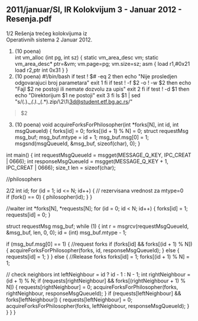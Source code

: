 2011/januar/SI, IR Kolokvijum 3 - Januar 2012 - Resenja.pdf
--------------------------------------------------------------------------------


1/2 
Rešenja trećeg kolokvijuma iz  
Operativnih sistema 2 
Januar 2012. 
1. (10 poena)   
int vm_alloc (int pg, int sz) { 
  static vm_area_desc vm; 
  static vm_area_desc* ptr=&vm; 
  vm.page=pg; 
  vm.size=sz; 
  asm { 
    load r1,#0x21 
    load r2,ptr 
    int  0x31 
  } 
} 
2. (10 poena) 
#!/bin/bash 
if test ! $# -eq 2 
then 
  echo "Nije prosledjen odgovarajuci broj parametara" 
  exit 1 
fi 
if test ! -f $2 -o ! -w $2 
then 
  echo "Fajl $2 ne postoji ili nemate dozvolu za upis" 
  exit 2 
fi 
if test ! -d $1 
then 
  echo "Direktorijum $1 ne postoji" 
  exit 3 
fi 
ls $1 | sed "s/\(.\).*_\(.\).*_\(.*\)\.zip/\2\1\3d@student.etf.bg.ac.rs/" 
>$2 
 
3. (10 poena) 
void acquireForksForPhilosopher(int *forks[N], int id, int msgQueueId) { 
 forks[id] = 0; 
 forks[(id + 1) % N] = 0; 
 struct requestMsg msg_buf; 
 msg_buf.mtype = id + 1; 
 msg_buf.msg[0] = 1; 
 msgsnd(msgQueueId, &msg_buf, sizeof(char), 0); 
} 
 
int main() { 
 int requestMsgQueueId = msgget(MESSAGE_Q_KEY, IPC_CREAT | 0666); 
 int responseMsgQueueId = msgget(MESSAGE_Q_KEY + 1, IPC_CREAT | 0666); 
 size_t len = sizeof(char); 
 
 //philosophers 

2/2 
 int id; 
 for (id = 1; id <= N; id++) { // rezervisana vrednost za mtype=0  
  if (fork() == 0) { 
   philosopher(id); 
  } 
 } 
 
 //waiter 
 int *forks[N], *requests[N]; 
 for (id = 0; id < N; id++) { 
  forks[id] = 1; 
  requests[id] = 0; 
 } 
 
 struct requestMsg msg_buf; 
 while (1) { 
  int r = msgrcv(requestMsgQueueId, &msg_buf, len, 0, 0); 
  id = (int) msg_buf.mtype - 1; 
 
  if (msg_buf.msg[0] == 1) { //request forks 
   if (forks[id] && forks[(id + 1) % N]) { 
    acquireForksForPhilosopher(forks, id, responseMsgQueueId); 
   } else { 
    requests[id] = 1; 
   } 
  } else { //Release forks 
   forks[id] = 1; 
   forks[(id + 1) % N] = 1; 
 
   // check neighbors 
   int leftNeighbour = id ? id - 1 : N - 1; 
   int rightNeighbour = (id + 1) % N; 
   if (requests[rightNeighbour] && forks[(rightNeighbour + 1) % N]) { 
    requests[rightNeighbour] = 0; 
    acquireForksForPhilosopher(forks, rightNeighbour, 
      responseMsgQueueId); 
   } 
   if (requests[leftNeighbour] && forks[leftNeighbour]) { 
    requests[leftNeighbour] = 0; 
    acquireForksForPhilosopher(forks, leftNeighbour, 
      responseMsgQueueId); 
   } 
  } 
 } 
}
 
